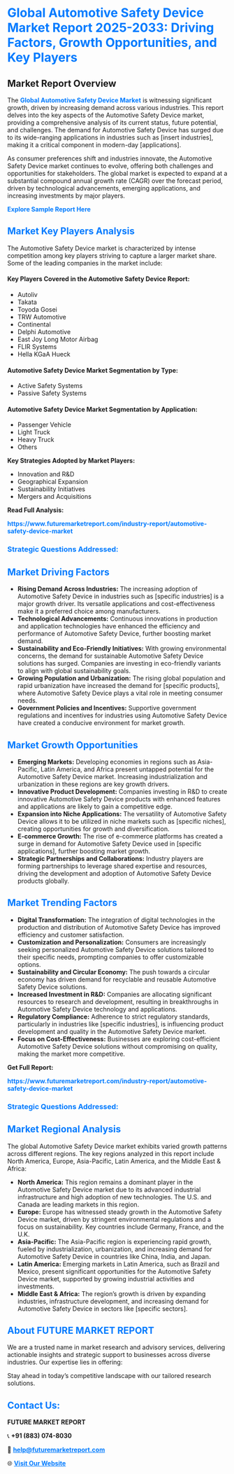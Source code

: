 <h1 style="color: #007BFF;">Global Automotive Safety Device Market Report 2025-2033: Driving Factors, Growth Opportunities, and Key Players</h1>

<section id="overview">
<h2>Market Report Overview</h2>
<p>The <a href="https://www.futuremarketreport.com/industry-report/automotive-safety-device-market" style="color: #007BFF; text-decoration: none;"><strong>Global Automotive Safety Device Market</strong></a> is witnessing significant growth, driven by increasing demand across various industries. This report delves into the key aspects of the Automotive Safety Device market, providing a comprehensive analysis of its current status, future potential, and challenges. The demand for Automotive Safety Device has surged due to its wide-ranging applications in industries such as [insert industries], making it a critical component in modern-day [applications].</p>
<p>As consumer preferences shift and industries innovate, the Automotive Safety Device market continues to evolve, offering both challenges and opportunities for stakeholders. The global market is expected to expand at a substantial compound annual growth rate (CAGR) over the forecast period, driven by technological advancements, emerging applications, and increasing investments by major players.</p>
</section>

<section id="overview">
<p><a href="https://www.futuremarketreport.com/request-sample/reportId=86474" style="color: #007BFF; text-decoration: none;"><strong>Explore Sample Report Here</strong></a></p>
</section>

<section id="key-players">
<h2 style="color: #007BFF;">Market Key Players Analysis</h2>
<p>The Automotive Safety Device market is characterized by intense competition among key players striving to capture a larger market share. Some of the leading companies in the market include:</p>
<h4>Key Players Covered in the Automotive Safety Device Report:</h4>
<ul><li>Autoliv</li><li>Takata</li><li>Toyoda Gosei</li><li>TRW Automotive</li><li>Continental</li><li>Delphi Automotive</li><li>East Joy Long Motor Airbag</li><li>FLIR Systems</li><li>Hella KGaA Hueck</li></ul>
<h4>Automotive Safety Device Market Segmentation by Type:</h4>
<ul><li>Active Safety Systems</li><li>Passive Safety Systems</li></ul>

<h4>Automotive Safety Device Market Segmentation by Application:</h4>
<ul><li>Passenger Vehicle</li><li>Light Truck</li><li>Heavy Truck</li><li>Others</li></ul>
<p><strong>Key Strategies Adopted by Market Players:</strong></p>
<ul>
<li>Innovation and R&D</li>
<li>Geographical Expansion</li>
<li>Sustainability Initiatives</li>
<li>Mergers and Acquisitions</li>
</ul>
</section>

<section>
<p><strong>Read Full Analysis: </strong></p><a href="https://www.futuremarketreport.com/industry-report/automotive-safety-device-market" style="color: #007BFF; text-decoration: none;"><strong>https://www.futuremarketreport.com/industry-report/automotive-safety-device-market</strong></a>
<h3 style="color: #007BFF;">Strategic Questions Addressed:</h3>
</section>

<section id="driving-factors">
<h2 style="color: #007BFF;">Market Driving Factors</h2>
<ul>
<li><strong>Rising Demand Across Industries:</strong> The increasing adoption of Automotive Safety Device in industries such as [specific industries] is a major growth driver. Its versatile applications and cost-effectiveness make it a preferred choice among manufacturers.</li>
<li><strong>Technological Advancements:</strong> Continuous innovations in production and application technologies have enhanced the efficiency and performance of Automotive Safety Device, further boosting market demand.</li>
<li><strong>Sustainability and Eco-Friendly Initiatives:</strong> With growing environmental concerns, the demand for sustainable Automotive Safety Device solutions has surged. Companies are investing in eco-friendly variants to align with global sustainability goals.</li>
<li><strong>Growing Population and Urbanization:</strong> The rising global population and rapid urbanization have increased the demand for [specific products], where Automotive Safety Device plays a vital role in meeting consumer needs.</li>
<li><strong>Government Policies and Incentives:</strong> Supportive government regulations and incentives for industries using Automotive Safety Device have created a conducive environment for market growth.</li>
</ul>
</section>

<section id="growth-opportunities">
<h2 style="color: #007BFF;">Market Growth Opportunities</h2>
<ul>
<li><strong>Emerging Markets:</strong> Developing economies in regions such as Asia-Pacific, Latin America, and Africa present untapped potential for the Automotive Safety Device market. Increasing industrialization and urbanization in these regions are key growth drivers.</li>
<li><strong>Innovative Product Development:</strong> Companies investing in R&D to create innovative Automotive Safety Device products with enhanced features and applications are likely to gain a competitive edge.</li>
<li><strong>Expansion into Niche Applications:</strong> The versatility of Automotive Safety Device allows it to be utilized in niche markets such as [specific niches], creating opportunities for growth and diversification.</li>
<li><strong>E-commerce Growth:</strong> The rise of e-commerce platforms has created a surge in demand for Automotive Safety Device used in [specific applications], further boosting market growth.</li>
<li><strong>Strategic Partnerships and Collaborations:</strong> Industry players are forming partnerships to leverage shared expertise and resources, driving the development and adoption of Automotive Safety Device products globally.</li>
</ul>
</section>

<section id="trending-factors">
<h2 style="color: #007BFF;">Market Trending Factors</h2>
<ul>
<li><strong>Digital Transformation:</strong> The integration of digital technologies in the production and distribution of Automotive Safety Device has improved efficiency and customer satisfaction.</li>
<li><strong>Customization and Personalization:</strong> Consumers are increasingly seeking personalized Automotive Safety Device solutions tailored to their specific needs, prompting companies to offer customizable options.</li>
<li><strong>Sustainability and Circular Economy:</strong> The push towards a circular economy has driven demand for recyclable and reusable Automotive Safety Device solutions.</li>
<li><strong>Increased Investment in R&D:</strong> Companies are allocating significant resources to research and development, resulting in breakthroughs in Automotive Safety Device technology and applications.</li>
<li><strong>Regulatory Compliance:</strong> Adherence to strict regulatory standards, particularly in industries like [specific industries], is influencing product development and quality in the Automotive Safety Device market.</li>
<li><strong>Focus on Cost-Effectiveness:</strong> Businesses are exploring cost-efficient Automotive Safety Device solutions without compromising on quality, making the market more competitive.</li>
</ul>
</section>

<section>
<p><strong>Get Full Report: </strong></p><a href="https://www.futuremarketreport.com/industry-report/automotive-safety-device-market" style="color: #007BFF; text-decoration: none;"><strong>https://www.futuremarketreport.com/industry-report/automotive-safety-device-market</strong></a>
<h3 style="color: #007BFF;">Strategic Questions Addressed:</h3>
</section>


<section id="regional-analysis">
<h2 style="color: #007BFF;">Market Regional Analysis</h2>
<p>The global Automotive Safety Device market exhibits varied growth patterns across different regions. The key regions analyzed in this report include North America, Europe, Asia-Pacific, Latin America, and the Middle East & Africa:</p>
<ul>
<li><strong>North America:</strong> This region remains a dominant player in the Automotive Safety Device market due to its advanced industrial infrastructure and high adoption of new technologies. The U.S. and Canada are leading markets in this region.</li>
<li><strong>Europe:</strong> Europe has witnessed steady growth in the Automotive Safety Device market, driven by stringent environmental regulations and a focus on sustainability. Key countries include Germany, France, and the U.K.</li>
<li><strong>Asia-Pacific:</strong> The Asia-Pacific region is experiencing rapid growth, fueled by industrialization, urbanization, and increasing demand for Automotive Safety Device in countries like China, India, and Japan.</li>
<li><strong>Latin America:</strong> Emerging markets in Latin America, such as Brazil and Mexico, present significant opportunities for the Automotive Safety Device market, supported by growing industrial activities and investments.</li>
<li><strong>Middle East & Africa:</strong> The region’s growth is driven by expanding industries, infrastructure development, and increasing demand for Automotive Safety Device in sectors like [specific sectors].</li>
</ul>
</section>

<footer>
<h2 style="color: #007BFF;">About FUTURE MARKET REPORT</h2>
<p>We are a trusted name in market research and advisory services, delivering actionable insights and strategic support to businesses across diverse industries. Our expertise lies in offering:</p>

<p>Stay ahead in today’s competitive landscape with our tailored research solutions.</p>

<h2 style="color: #007BFF;">Contact Us:</h2>
<p><strong>FUTURE MARKET REPORT</strong></p>
<p>📞 <strong>+91 (883) 074-8030</strong></p>
<p>📧 <strong><a href="mailto:help@futuremarketreport.com" style="color: #007BFF;">help@futuremarketreport.com</a></strong></p>
<p>🌐 <strong><a href="https://www.futuremarketreport.com/" style="color: #007BFF;">Visit Our Website</a></strong></p>
</footer>